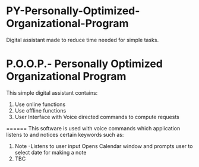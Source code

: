 # PY-Personally-Optimized-Organizational-Program
 Digital assistant made to reduce time needed for simple tasks.

P.O.O.P.- Personally Optimized Organizational Program
======
This simple digital assistant contains:
1. Use online functions
2. Use offline functions
3. User Interface with Voice directed commands to compute requests

======
This software is used with voice commands which application listens to and notices certain keywords such as:
1. Note -Listens to user input  Opens Calendar window and prompts user to select date for making a note
2. TBC
